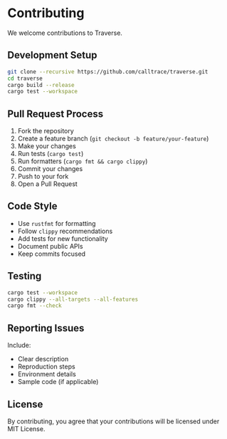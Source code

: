 # Contributing

We welcome contributions to Traverse.

## Development Setup

```bash
git clone --recursive https://github.com/calltrace/traverse.git
cd traverse
cargo build --release
cargo test --workspace
```

## Pull Request Process

1. Fork the repository
2. Create a feature branch (`git checkout -b feature/your-feature`)
3. Make your changes
4. Run tests (`cargo test`)
5. Run formatters (`cargo fmt && cargo clippy`)
6. Commit your changes
7. Push to your fork
8. Open a Pull Request

## Code Style

- Use `rustfmt` for formatting
- Follow `clippy` recommendations
- Add tests for new functionality
- Document public APIs
- Keep commits focused

## Testing

```bash
cargo test --workspace
cargo clippy --all-targets --all-features
cargo fmt --check
```

## Reporting Issues

Include:
- Clear description
- Reproduction steps
- Environment details
- Sample code (if applicable)

## License

By contributing, you agree that your contributions will be licensed under MIT License.